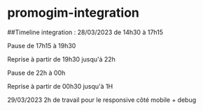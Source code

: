 # promogim-integration

##Timeline integration :
28/03/2023 de 14h30 à 17h15

Pause de 17h15 à 19h30

Reprise à partir de 19h30 jusqu'à 22h

Pause de 22h à 00h

Reprise à partir de 00h30 jusqu'à 1H

29/03/2023 2h de travail pour le responsive côté mobile + debug 




